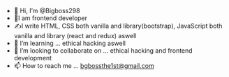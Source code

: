 - 👋 Hi, I’m @Bigboss298
- 👀I am frontend developer 
- ✍️I write HTML, CSS both vanilla and library(bootstrap), JavaScript both vanilla and library (react and redux) aswell 
- 🌱 I’m learning ... ethical hacking aswell 
- 💞️ I’m looking to collaborate on ... ethical hacking and frontend development 
- 📫 How to reach me ...
bgbossthe1st@gmail.com
<!---
Bigboss298/Bigboss298 is a ✨ special ✨ repository because its `README.md` (this file) appears on your GitHub profile.
You can click the Preview link to take a look at your changes.
--->
